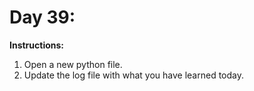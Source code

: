 # Day 39: 
**Instructions:** 
1. Open a new python file.
2. Update the log file with what you have learned today.
